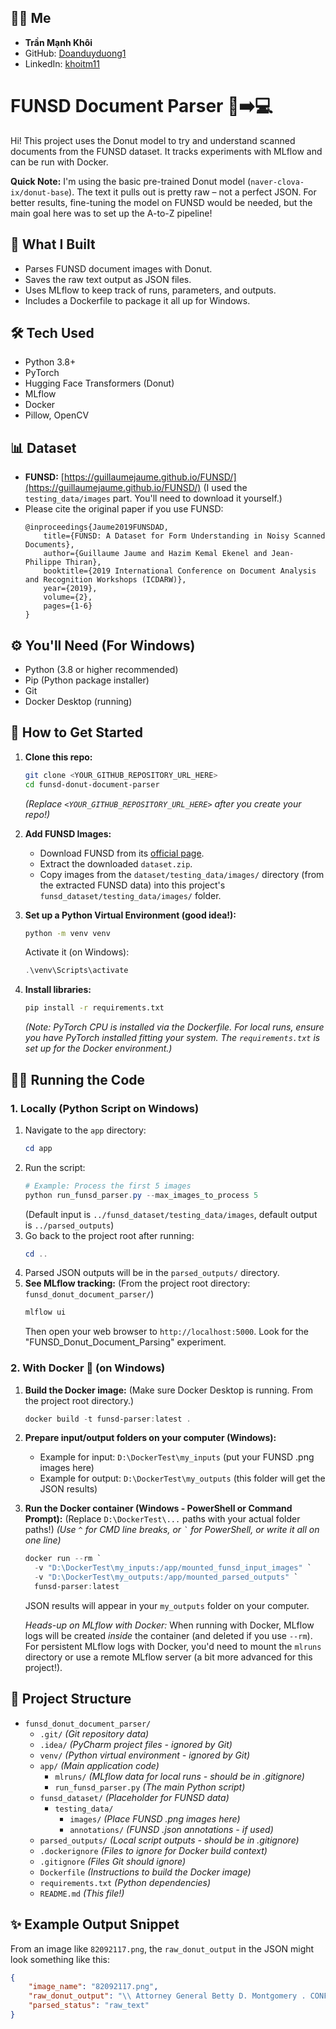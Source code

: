 ## 👨‍💻 Me

- **Trần Mạnh Khôi**
- GitHub: [Doanduyduong1](https://github.com/Doanduyduong1)
- LinkedIn: [khoitm11](https://www.linkedin.com/in/khoitm11)

# FUNSD Document Parser 📄➡️💻

Hi! This project uses the Donut model to try and understand scanned documents from the FUNSD dataset. It tracks experiments with MLflow and can be run with Docker.

**Quick Note:** I'm using the basic pre-trained Donut model (`naver-clova-ix/donut-base`). The text it pulls out is pretty raw – not a perfect JSON. For better results, fine-tuning the model on FUNSD would be needed, but the main goal here was to set up the A-to-Z pipeline!

## 🚀 What I Built

*   Parses FUNSD document images with Donut.
*   Saves the raw text output as JSON files.
*   Uses MLflow to keep track of runs, parameters, and outputs.
*   Includes a Dockerfile to package it all up for Windows.

## 🛠️ Tech Used

*   Python 3.8+
*   PyTorch
*   Hugging Face Transformers (Donut)
*   MLflow
*   Docker
*   Pillow, OpenCV

## 📊 Dataset

*   **FUNSD:** [https://guillaumejaume.github.io/FUNSD/](https://guillaumejaume.github.io/FUNSD/)
    (I used the `testing_data/images` part. You'll need to download it yourself.)
*   Please cite the original paper if you use FUNSD:
    ```
    @inproceedings{Jaume2019FUNSDAD,
        title={FUNSD: A Dataset for Form Understanding in Noisy Scanned Documents},
        author={Guillaume Jaume and Hazim Kemal Ekenel and Jean-Philippe Thiran},
        booktitle={2019 International Conference on Document Analysis and Recognition Workshops (ICDARW)},
        year={2019},
        volume={2},
        pages={1-6}
    }
    ```

## ⚙️ You'll Need (For Windows)

*   Python (3.8 or higher recommended)
*   Pip (Python package installer)
*   Git
*   Docker Desktop (running)

## 🏁 How to Get Started

1.  **Clone this repo:**
    ```bash
    git clone <YOUR_GITHUB_REPOSITORY_URL_HERE>
    cd funsd-donut-document-parser
    ```
    *(Replace `<YOUR_GITHUB_REPOSITORY_URL_HERE>` after you create your repo!)*

2.  **Add FUNSD Images:**
    *   Download FUNSD from its [official page](https://guillaumejaume.github.io/FUNSD/).
    *   Extract the downloaded `dataset.zip`.
    *   Copy images from the `dataset/testing_data/images/` directory (from the extracted FUNSD data) into this project's `funsd_dataset/testing_data/images/` folder.

3.  **Set up a Python Virtual Environment (good idea!):**
    ```bash
    python -m venv venv
    ```
    Activate it (on Windows):
    ```powershell
    .\venv\Scripts\activate
    ```

4.  **Install libraries:**
    ```bash
    pip install -r requirements.txt
    ```
    *(Note: PyTorch CPU is installed via the Dockerfile. For local runs, ensure you have PyTorch installed fitting your system. The `requirements.txt` is set up for the Docker environment.)*

## 🏃‍♀️ Running the Code

### 1. Locally (Python Script on Windows)

1.  Navigate to the `app` directory:
    ```powershell
    cd app
    ```
2.  Run the script:
    ```powershell
    # Example: Process the first 5 images
    python run_funsd_parser.py --max_images_to_process 5
    ```
    (Default input is `../funsd_dataset/testing_data/images`, default output is `../parsed_outputs`)
3.  Go back to the project root after running:
    ```powershell
    cd ..
    ```
4.  Parsed JSON outputs will be in the `parsed_outputs/` directory.
5.  **See MLflow tracking:**
    (From the project root directory: `funsd_donut_document_parser/`)
    ```powershell
    mlflow ui
    ```
    Then open your web browser to `http://localhost:5000`. Look for the "FUNSD\_Donut\_Document\_Parsing" experiment.

### 2. With Docker 🐳 (on Windows)

1.  **Build the Docker image:**
    (Make sure Docker Desktop is running. From the project root directory.)
    ```powershell
    docker build -t funsd-parser:latest .
    ```

2.  **Prepare input/output folders on your computer (Windows):**
    *   Example for input: `D:\DockerTest\my_inputs` (put your FUNSD .png images here)
    *   Example for output: `D:\DockerTest\my_outputs` (this folder will get the JSON results)

3.  **Run the Docker container (Windows - PowerShell or Command Prompt):**
    (Replace `D:\DockerTest\...` paths with your actual folder paths!)
    *(Use `^` for CMD line breaks, or ``` ` ``` for PowerShell, or write it all on one line)*
    ```powershell
    docker run --rm `
      -v "D:\DockerTest\my_inputs:/app/mounted_funsd_input_images" `
      -v "D:\DockerTest\my_outputs:/app/mounted_parsed_outputs" `
      funsd-parser:latest
    ```
    JSON results will appear in your `my_outputs` folder on your computer.

    *Heads-up on MLflow with Docker:* When running with Docker, MLflow logs will be created *inside* the container (and deleted if you use `--rm`). For persistent MLflow logs with Docker, you'd need to mount the `mlruns` directory or use a remote MLflow server (a bit more advanced for this project!).

## 📂 Project Structure

- `funsd_donut_document_parser/`
  - `.git/`             *(Git repository data)*
  - `.idea/`            *(PyCharm project files - ignored by Git)*
  - `venv/`             *(Python virtual environment - ignored by Git)*
  - `app/`              *(Main application code)*
    - `mlruns/`         *(MLflow data for local runs - should be in .gitignore)*
    - `run_funsd_parser.py` *(The main Python script)*
  - `funsd_dataset/`    *(Placeholder for FUNSD data)*
    - `testing_data/`
      - `images/`       *(Place FUNSD .png images here)*
      - `annotations/`  *(FUNSD .json annotations - if used)*
  - `parsed_outputs/`   *(Local script outputs - should be in .gitignore)*
  - `.dockerignore`     *(Files to ignore for Docker build context)*
  - `.gitignore`        *(Files Git should ignore)*
  - `Dockerfile`        *(Instructions to build the Docker image)*
  - `requirements.txt`  *(Python dependencies)*
  - `README.md`         *(This file!)*

## ✨ Example Output Snippet

From an image like `82092117.png`, the `raw_donut_output` in the JSON might look something like this:
```json
{
    "image_name": "82092117.png",
    "raw_donut_output": "\\ Attorney General Betty D. Montgomery . CONFIDENTIAL FACSIMILE TRANSMISSION ... (actual output is longer and will vary per image)",
    "parsed_status": "raw_text"
}

